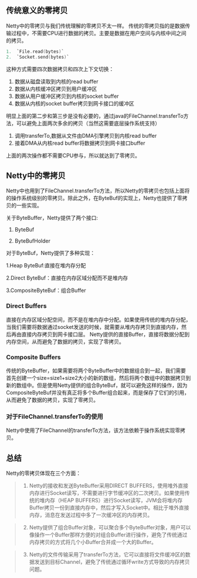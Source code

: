 ## 传统意义的零拷贝

Netty中的零拷贝与我们传统理解的零拷贝不太一样。
传统的零拷贝指的是数据传输过程中，不需要CPU进行数据的拷贝。主要是数据在用户空间与内核中间之间的拷贝。

```c
1.  `File.read(bytes)`
2.  `Socket.send(bytes)`
```

这种方式需要四次数据拷贝和四次上下文切换：

1. 数据从磁盘读取到内核的read buffer
2. 数据从内核缓冲区拷贝到用户缓冲区
3. 数据从用户缓冲区拷贝到内核的socket buffer
4. 数据从内核的socket buffer拷贝到网卡接口的缓冲区

明显上面的第二步和第三步是没有必要的，通过java的FileChannel.transferTo方法，可以避免上面两次多余的拷贝（当然这需要底层操作系统支持）

1. 调用transferTo,数据从文件由DMA引擎拷贝到内核read buffer
2. 接着DMA从内核read buffer将数据拷贝到网卡接口buffer

上面的两次操作都不需要CPU参与，所以就达到了零拷贝。

## Netty中的零拷贝

Netty中也用到了FileChannel.transferTo方法，所以Netty的零拷贝也包括上面将的操作系统级别的零拷贝。除此之外，在ByteBuf的实现上，Netty也提供了零拷贝的一些实现。

关于ByteBuffer，Netty提供了两个接口:

1. ByteBuf

2. ByteBufHolder

对于ByteBuf，Netty提供了多种实现：

1.Heap ByteBuf:直接在堆内存分配

2.Direct ByteBuf：直接在内存区域分配而不是堆内存

3.CompositeByteBuf：组合Buffer

### Direct Buffers

直接在内存区域分配空间，而不是在堆内存中分配。如果使用传统的堆内存分配，当我们需要将数据通过socket发送的时候，就需要从堆内存拷贝到直接内存，然后再由直接内存拷贝到网卡接口层。
 Netty提供的直接Buffer，直接将数据分配到内存空间，从而避免了数据的拷贝，实现了零拷贝。

### Composite Buffers

传统的ByteBuffer，如果需要将两个ByteBuffer中的数据组合到一起，我们需要首先创建一个size=size1+size2大小的新的数组，然后将两个数组中的数据拷贝到新的数组中。但是使用Netty提供的组合ByteBuf，就可以避免这样的操作，因为CompositeByteBuf并没有真正将多个Buffer组合起来，而是保存了它们的引用，从而避免了数据的拷贝，实现了零拷贝。

### 对于FileChannel.transferTo的使用

Netty中使用了FileChannel的transferTo方法，该方法依赖于操作系统实现零拷贝。

## 总结

Netty的零拷贝体现在三个方面：

> 1. Netty的接收和发送ByteBuffer采用DIRECT BUFFERS，使用堆外直接内存进行Socket读写，不需要进行字节缓冲区的二次拷贝。如果使用传统的堆内存（HEAP BUFFERS）进行Socket读写，JVM会将堆内存Buffer拷贝一份到直接内存中，然后才写入Socket中。相比于堆外直接内存，消息在发送过程中多了一次缓冲区的内存拷贝。

> 2. Netty提供了组合Buffer对象，可以聚合多个ByteBuffer对象，用户可以像操作一个Buffer那样方便的对组合Buffer进行操作，避免了传统通过内存拷贝的方式将几个小Buffer合并成一个大的Buffer。

> 3. Netty的文件传输采用了transferTo方法，它可以直接将文件缓冲区的数据发送到目标Channel，避免了传统通过循环write方式导致的内存拷贝问题。